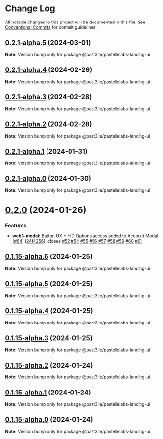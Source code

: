 # Change Log

All notable changes to this project will be documented in this file.
See [Conventional Commits](https://conventionalcommits.org) for commit guidelines.

## [0.2.1-alpha.5](https://github.com/PAST3LLE/past3lle-monorepo/compare/@past3lle/pastellelabs-landing-ui@0.2.1-alpha.4...@past3lle/pastellelabs-landing-ui@0.2.1-alpha.5) (2024-03-01)

**Note:** Version bump only for package @past3lle/pastellelabs-landing-ui





## [0.2.1-alpha.4](https://github.com/PAST3LLE/past3lle-monorepo/compare/@past3lle/pastellelabs-landing-ui@0.2.1-alpha.3...@past3lle/pastellelabs-landing-ui@0.2.1-alpha.4) (2024-02-29)

**Note:** Version bump only for package @past3lle/pastellelabs-landing-ui





## [0.2.1-alpha.3](https://github.com/PAST3LLE/past3lle-monorepo/compare/@past3lle/pastellelabs-landing-ui@0.2.1-alpha.2...@past3lle/pastellelabs-landing-ui@0.2.1-alpha.3) (2024-02-28)

**Note:** Version bump only for package @past3lle/pastellelabs-landing-ui





## [0.2.1-alpha.2](https://github.com/PAST3LLE/past3lle-monorepo/compare/@past3lle/pastellelabs-landing-ui@0.2.1-alpha.1...@past3lle/pastellelabs-landing-ui@0.2.1-alpha.2) (2024-02-28)

**Note:** Version bump only for package @past3lle/pastellelabs-landing-ui





## [0.2.1-alpha.1](https://github.com/PAST3LLE/past3lle-monorepo/compare/@past3lle/pastellelabs-landing-ui@0.2.1-alpha.0...@past3lle/pastellelabs-landing-ui@0.2.1-alpha.1) (2024-01-31)

**Note:** Version bump only for package @past3lle/pastellelabs-landing-ui





## [0.2.1-alpha.0](https://github.com/PAST3LLE/past3lle-monorepo/compare/@past3lle/pastellelabs-landing-ui@0.2.0...@past3lle/pastellelabs-landing-ui@0.2.1-alpha.0) (2024-01-30)

**Note:** Version bump only for package @past3lle/pastellelabs-landing-ui





# [0.2.0](https://github.com/PAST3LLE/past3lle-monorepo/compare/@past3lle/pastellelabs-landing-ui@0.1.14...@past3lle/pastellelabs-landing-ui@0.2.0) (2024-01-26)


### Features

* **web3-modal:** Button UX + HID Options access added to Account Modal ([#64](https://github.com/PAST3LLE/past3lle-monorepo/issues/64)) ([24f4256](https://github.com/PAST3LLE/past3lle-monorepo/commit/24f42567db28f175cadcd6ec581a5cb8b7ea6c74)), closes [#52](https://github.com/PAST3LLE/past3lle-monorepo/issues/52) [#54](https://github.com/PAST3LLE/past3lle-monorepo/issues/54) [#55](https://github.com/PAST3LLE/past3lle-monorepo/issues/55) [#56](https://github.com/PAST3LLE/past3lle-monorepo/issues/56) [#57](https://github.com/PAST3LLE/past3lle-monorepo/issues/57) [#58](https://github.com/PAST3LLE/past3lle-monorepo/issues/58) [#59](https://github.com/PAST3LLE/past3lle-monorepo/issues/59) [#60](https://github.com/PAST3LLE/past3lle-monorepo/issues/60) [#61](https://github.com/PAST3LLE/past3lle-monorepo/issues/61)





## [0.1.15-alpha.6](https://github.com/PAST3LLE/past3lle-monorepo/compare/@past3lle/pastellelabs-landing-ui@0.1.15-alpha.5...@past3lle/pastellelabs-landing-ui@0.1.15-alpha.6) (2024-01-25)

**Note:** Version bump only for package @past3lle/pastellelabs-landing-ui





## [0.1.15-alpha.5](https://github.com/PAST3LLE/past3lle-monorepo/compare/@past3lle/pastellelabs-landing-ui@0.1.15-alpha.4...@past3lle/pastellelabs-landing-ui@0.1.15-alpha.5) (2024-01-25)

**Note:** Version bump only for package @past3lle/pastellelabs-landing-ui





## [0.1.15-alpha.4](https://github.com/PAST3LLE/past3lle-monorepo/compare/@past3lle/pastellelabs-landing-ui@0.1.15-alpha.3...@past3lle/pastellelabs-landing-ui@0.1.15-alpha.4) (2024-01-25)

**Note:** Version bump only for package @past3lle/pastellelabs-landing-ui





## [0.1.15-alpha.3](https://github.com/PAST3LLE/past3lle-monorepo/compare/@past3lle/pastellelabs-landing-ui@0.1.15-alpha.2...@past3lle/pastellelabs-landing-ui@0.1.15-alpha.3) (2024-01-25)

**Note:** Version bump only for package @past3lle/pastellelabs-landing-ui





## [0.1.15-alpha.2](https://github.com/PAST3LLE/past3lle-monorepo/compare/@past3lle/pastellelabs-landing-ui@0.1.15-alpha.1...@past3lle/pastellelabs-landing-ui@0.1.15-alpha.2) (2024-01-24)

**Note:** Version bump only for package @past3lle/pastellelabs-landing-ui





## [0.1.15-alpha.1](https://github.com/PAST3LLE/past3lle-monorepo/compare/@past3lle/pastellelabs-landing-ui@0.1.15-alpha.0...@past3lle/pastellelabs-landing-ui@0.1.15-alpha.1) (2024-01-24)

**Note:** Version bump only for package @past3lle/pastellelabs-landing-ui





## [0.1.15-alpha.0](https://github.com/PAST3LLE/past3lle-monorepo/compare/@past3lle/pastellelabs-landing-ui@0.1.14...@past3lle/pastellelabs-landing-ui@0.1.15-alpha.0) (2024-01-24)

**Note:** Version bump only for package @past3lle/pastellelabs-landing-ui
